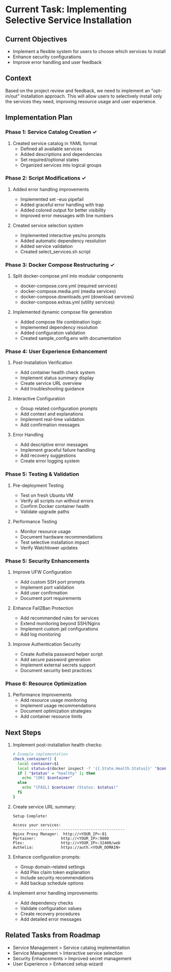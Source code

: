 # Current Task: Implementing Selective Service Installation

## Current Objectives
- Implement a flexible system for users to choose which services to install
- Enhance security configurations
- Improve error handling and user feedback

## Context
Based on the project review and feedback, we need to implement an "opt-in/out" installation approach. This will allow users to selectively install only the services they need, improving resource usage and user experience.

## Implementation Plan

### Phase 1: Service Catalog Creation ✓
1. Created service catalog in YAML format
   - Defined all available services
   - Added descriptions and dependencies
   - Set required/optional states
   - Organized services into logical groups

### Phase 2: Script Modifications ✓
1. Added error handling improvements
   - Implemented set -euo pipefail
   - Added graceful error handling with trap
   - Added colored output for better visibility
   - Improved error messages with line numbers

2. Created service selection system
   - Implemented interactive yes/no prompts
   - Added automatic dependency resolution
   - Added service validation
   - Created select_services.sh script

### Phase 3: Docker Compose Restructuring ✓
1. Split docker-compose.yml into modular components
   - docker-compose.core.yml (required services)
   - docker-compose.media.yml (media services)
   - docker-compose.downloads.yml (download services)
   - docker-compose.extras.yml (utility services)

2. Implemented dynamic compose file generation
   - Added compose file combination logic
   - Implemented dependency resolution
   - Added configuration validation
   - Created sample_config.env with documentation

### Phase 4: User Experience Enhancement
1. Post-Installation Verification
   - Add container health check system
   - Implement status summary display
   - Create service URL overview
   - Add troubleshooting guidance

2. Interactive Configuration
   - Group related configuration prompts
   - Add context and explanations
   - Implement real-time validation
   - Add confirmation messages

3. Error Handling
   - Add descriptive error messages
   - Implement graceful failure handling
   - Add recovery suggestions
   - Create error logging system

### Phase 5: Testing & Validation
1. Pre-deployment Testing
   - Test on fresh Ubuntu VM
   - Verify all scripts run without errors
   - Confirm Docker container health
   - Validate upgrade paths

2. Performance Testing
   - Monitor resource usage
   - Document hardware recommendations
   - Test selective installation impact
   - Verify Watchtower updates

### Phase 5: Security Enhancements
1. Improve UFW Configuration
   - Add custom SSH port prompts
   - Implement port validation
   - Add user confirmation
   - Document port requirements

2. Enhance Fail2Ban Protection
   - Add recommended rules for services
   - Extend monitoring beyond SSH/Nginx
   - Implement custom jail configurations
   - Add log monitoring

3. Improve Authentication Security
   - Create Authelia password helper script
   - Add secure password generation
   - Implement external secrets support
   - Document security best practices

### Phase 6: Resource Optimization
1. Performance Improvements
   - Add resource usage monitoring
   - Implement usage recommendations
   - Document optimization strategies
   - Add container resource limits

## Next Steps
1. Implement post-installation health checks:
   ```bash
   # Example implementation
   check_container() {
     local container=$1
     local status=$(docker inspect -f '{{.State.Health.Status}}' "$container" 2>/dev/null)
     if [ "$status" = "healthy" ]; then
       echo "[OK] $container"
     else
       echo "[FAIL] $container (Status: $status)"
     fi
   }
   ```

2. Create service URL summary:
   ```text
   Setup Complete!
   
   Access your services:
   -------------------------------------------------
   Nginx Proxy Manager:  http://<YOUR_IP>:81
   Portainer:           http://<YOUR_IP>:9000
   Plex:                http://<YOUR_IP>:32400/web
   Authelia:            https://auth.<YOUR_DOMAIN>
   ```

3. Enhance configuration prompts:
   - Group domain-related settings
   - Add Plex claim token explanation
   - Include security recommendations
   - Add backup schedule options

4. Implement error handling improvements:
   - Add dependency checks
   - Validate configuration values
   - Create recovery procedures
   - Add detailed error messages

## Related Tasks from Roadmap
- Service Management > Service catalog implementation
- Service Management > Interactive service selection
- Security Enhancements > Improved secret management
- User Experience > Enhanced setup wizard
